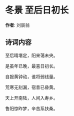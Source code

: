 # 冬景 至后日初长

**作者**: 刘辰翁

## 诗词内容

至后晴堪定，阳来蔼未央。

是虽年已晚，最喜日初长。

自报黄钟动，谁将弱线量。

荒寒无刻漏，宿昔已昏黄。

天上开南陆，人间入寿乡。

鲁阳惊昨梦，辛苦系扶桑。

